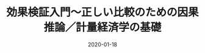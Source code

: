 ---
title: "効果検証入門～正しい比較のための因果推論／計量経済学の基礎"
collection: publications
permalink: /publication/ci_book
date: 2020-01-18
venue: '技術評論社'
paperurl: 'https://gihyo.jp/book/2020/978-4-297-11117-5'
---